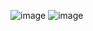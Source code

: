 ![image](https://github.com/user-attachments/assets/4809e2a1-2cc7-4238-a470-4929dc6268ee)
![image](https://github.com/user-attachments/assets/a7bb79bf-a588-4429-8370-1816779baa51)

